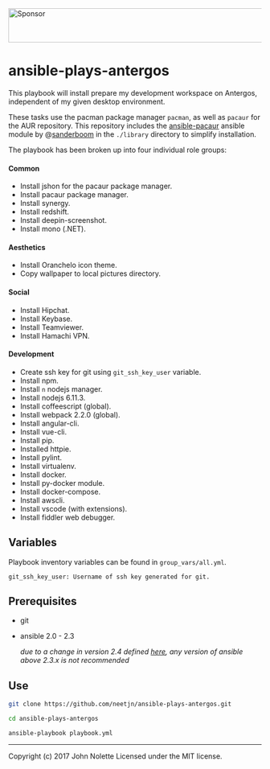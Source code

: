 <a target='_blank' rel='nofollow' href='https://app.codesponsor.io/link/ymhxqZ47jLBFuVrU2iywqLGC/neetjn/ansible-plays-antergos'>
  <img alt='Sponsor' width='888' height='68' src='https://app.codesponsor.io/embed/ymhxqZ47jLBFuVrU2iywqLGC/neetjn/ansible-plays-antergos.svg' />
</a>

# ansible-plays-antergos

This playbook will install prepare my development workspace on Antergos, independent of my given desktop environment.

These tasks use the pacman package manager `pacman`, as well as `pacaur` for the AUR repository. This repository includes the [ansible-pacaur](https://github.com/sanderboom/ansible-pacaur) ansible module by @[sanderboom](https://github.com/sanderboom) in the `./library` directory to simplify installation.

The playbook has been broken up into four individual role groups:

#### Common

* Install jshon for the pacaur package manager.
* Install pacaur package manager.
* Install synergy.
* Install redshift.
* Install deepin-screenshot.
* Install mono (.NET).

#### Aesthetics

* Install Oranchelo icon theme.
* Copy wallpaper to local pictures directory.

#### Social

* Install Hipchat.
* Install Keybase.
* Install Teamviewer.
* Install Hamachi VPN.

#### Development

* Create ssh key for git using `git_ssh_key_user` variable.
* Install npm.
* Install `n` nodejs manager.
* Install nodejs 6.11.3.
* Install coffeescript (global).
* Install webpack 2.2.0 (global).
* Install angular-cli.
* Install vue-cli.
* Install pip.
* Installed httpie.
* Install pylint.
* Install virtualenv.
* Install docker.
* Install py-docker module.
* Install docker-compose.
* Install awscli.
* Install vscode (with extensions).
* Install fiddler web debugger.

## Variables

Playbook inventory variables can be found in `group_vars/all.yml`.

    git_ssh_key_user: Username of ssh key generated for git.

## Prerequisites

* git
* ansible 2.0 - 2.3
  
  *due to a change in version 2.4 defined [here](https://github.com/ansible/ansible/issues/31041), any version of ansible above 2.3.x is not recommended*

## Use

```sh
git clone https://github.com/neetjn/ansible-plays-antergos.git

cd ansible-plays-antergos

ansible-playbook playbook.yml
```

---
Copyright (c) 2017 John Nolette Licensed under the MIT license.
